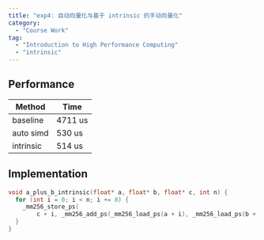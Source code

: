 ```yaml
---
title: "exp4: 自动向量化与基于 intrinsic 的手动向量化"
category:
  - "Course Work"
tag:
  - "Introduction to High Performance Computing"
  - "intrinsic"
---
```


## Performance

| Method    | Time    |
| --------- | ------- |
| baseline  | 4711 us |
| auto simd | 530 us  |
| intrinsic | 514 us  |

## Implementation

```cpp
void a_plus_b_intrinsic(float* a, float* b, float* c, int n) {
  for (int i = 0; i < n; i += 8) {
    _mm256_store_ps(
        c + i, _mm256_add_ps(_mm256_load_ps(a + i), _mm256_load_ps(b + i)));
  }
}
```
